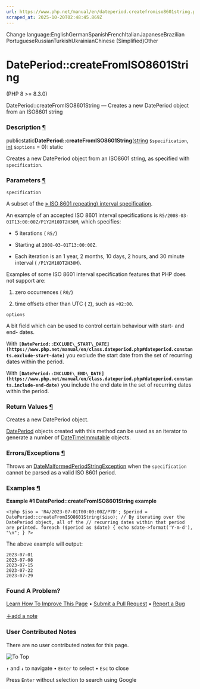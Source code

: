 ```yaml
---
url: https://www.php.net/manual/en/dateperiod.createfromiso8601string.php
scraped_at: 2025-10-20T02:48:45.869Z
---
```


Change language:EnglishGermanSpanishFrenchItalianJapaneseBrazilian PortugueseRussianTurkishUkrainianChinese (Simplified)Other

# DatePeriod::createFromISO8601String

(PHP 8 >= 8.3.0)

DatePeriod::createFromISO8601String — Creates a new DatePeriod object from an ISO8601 string

### Description [¶](https://www.php.net/manual/en/dateperiod.createfromiso8601string.php\#refsect1-dateperiod.createfromiso8601string-description)

publicstatic**DatePeriod::createFromISO8601String**([string](https://www.php.net/manual/en/language.types.string.php) `$specification`, [int](https://www.php.net/manual/en/language.types.integer.php) `$options` = 0): static

Creates a new DatePeriod object from an ISO8601 string, as specified with
`specification`.


### Parameters [¶](https://www.php.net/manual/en/dateperiod.createfromiso8601string.php\#refsect1-dateperiod.createfromiso8601string-parameters)

`specification`

A subset of the [» ISO 8601 repeating\\
interval specification](http://en.wikipedia.org/wiki/Iso8601#Repeating_intervals).


An example of an accepted ISO 8601 interval specifications is
`R5/2008-03-01T13:00:00Z/P1Y2M10DT2H30M`, which
specifies:


- 5 iterations ( `R5/`)

- Starting at `2008-03-01T13:00:00Z`.

- Each iteration is an 1 year, 2 months, 10 days, 2 hours, and 30 minute interval
( `/P1Y2M10DT2H30M`).


Examples of some ISO 8601 interval specification features that PHP does
not support are:


1. zero occurrences ( `R0/`)

2. time offsets other than UTC ( `Z`), such as `+02:00`.


`options`

A bit field which can be used to control certain behaviour with start-
and end- dates.


With **`[DatePeriod::EXCLUDE\_START\_DATE](https://www.php.net/manual/en/class.dateperiod.php#dateperiod.constants.exclude-start-date)`** you
exclude the start date from the set of recurring dates within the
period.


With **`[DatePeriod::INCLUDE\_END\_DATE](https://www.php.net/manual/en/class.dateperiod.php#dateperiod.constants.include-end-date)`** you
include the end date in the set of recurring dates within the
period.


### Return Values [¶](https://www.php.net/manual/en/dateperiod.createfromiso8601string.php\#refsect1-dateperiod.createfromiso8601string-returnvalues)

Creates a new DatePeriod object.


[DatePeriod](https://www.php.net/manual/en/class.dateperiod.php) objects created with this method can be
used as an iterator to generate a number of
[DateTimeImmutable](https://www.php.net/manual/en/class.datetimeimmutable.php) objects.


### Errors/Exceptions [¶](https://www.php.net/manual/en/dateperiod.createfromiso8601string.php\#refsect1-dateperiod.createfromiso8601string-errors)

Throws an [DateMalformedPeriodStringException](https://www.php.net/manual/en/class.datemalformedperiodstringexception.php) when
the `specification` cannot be parsed as a valid ISO 8601
period.


### Examples [¶](https://www.php.net/manual/en/dateperiod.createfromiso8601string.php\#refsect1-dateperiod.createfromiso8601string-examples)

**Example #1 DatePeriod::createFromISO8601String example**

`<?php
$iso = 'R4/2023-07-01T00:00:00Z/P7D';
$period = DatePeriod::createFromISO8601String($iso);
// By iterating over the DatePeriod object, all of the
// recurring dates within that period are printed.
foreach ($period as $date) {
    echo $date->format('Y-m-d'), "\n";
}
?>`

The above example will output:

```
2023-07-01
2023-07-08
2023-07-15
2023-07-22
2023-07-29
```

### Found A Problem?

[Learn How To Improve This Page](https://github.com/php/doc-base/blob/master/README.md "This will take you to our contribution guidelines on GitHub")
•
[Submit a Pull Request](https://github.com/php/doc-en/blob/master/reference/datetime/dateperiod/createfromiso8601string.xml)
•
[Report a Bug](https://github.com/php/doc-en/issues/new?body=From%20manual%20page:%20https:%2F%2Fphp.net%2Fdateperiod.createfromiso8601string%0A%0A---)

[＋add a note](https://www.php.net/manual/add-note.php?sect=dateperiod.createfromiso8601string&repo=en&redirect=https://www.php.net/manual/en/dateperiod.createfromiso8601string.php)

### User Contributed Notes

There are no user contributed notes for this page.

![To Top](https://www.php.net/images/to-top@2x.png)

`↑` and `↓` to navigate •
`Enter` to select •
`Esc` to close


Press `Enter` without
selection to search using Google